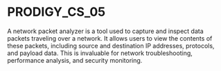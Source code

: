 # PRODIGY_CS_05
A network packet analyzer is a tool used to capture and inspect data packets traveling over a network. It allows users to view the contents of these packets, including source and destination IP addresses, protocols, and payload data. This is invaluable for network troubleshooting, performance analysis, and security monitoring.
